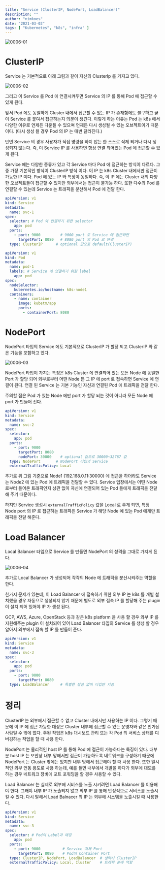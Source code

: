 ```yaml
---
title: "Service (ClusterIP, NodePort, LoadBalancer)"
description: ""
author: "nimkoes"
date: "2021-03-02"
tags: [ "Kubernetes", "k8s", "infra" ]
---
```


![0006-01](/tech-blog/resources/images/kubernetes/0006-01.png)

# ClusterIP

Service 는 기본적으로 아래 그림과 같이 자신의 ClusterIp 를 가지고 있다.

![0006-02](/tech-blog/resources/images/kubernetes/0006-02.png)

그리고 이 Service 를 Pod 에 연결시켜두면 Service 의 IP 를 통해 Pod 에 접근할 수 있게 된다.

앞서 Pod 에도 동일하게 Cluster 내에서 접근할 수 있는 IP 가 존재함에도 불구하고 굳이 Service 를 붙여서 접근하는지 의문이 생긴다. 이렇게 하는 이유는 Pod 는 k8s 에서 다양한 이유로 언제든
다운될 수 있으며 언제든 다시 생성될 수 있는 오브젝트이기 때문이다. (다시 생성 될 경우 Pod 의 IP 는 매번 달라진다.)

반면 Service 의 경우 사용자가 직접 명령을 하지 않는 한 스스로 삭제 되거나 다시 생성되지 않는다. 즉, 이 Service IP 를 사용하면 항상 연결 되어있는 Pod 에 접근할 수 있게 된다.

Service 에는 다양한 종류가 있고 각 Service 마다 Pod 에 접근하는 방식이 다르다. 그 중 가장 기본적인 방식이 ClusterIP 방식 이다. 이 IP 는 k8s Cluster 내에서만 접근이 가능한
IP 이다. Pod 에 있는 IP 와 특징이 동일하다. 즉, 이 IP 에는 Cluster 내의 다양한 오브젝트들이 접근할 수 있지만 외부에서는 접근이 불가능 하다. 또한 다수의 Pod 를 연결할 수 있는데
Service 는 트래픽을 분산해서 Pod 에 전달 한다.

```yml
apiVersion: v1
kind: Service
metadata:
  name: svc-1
spec:
  selector: # Pod 와 연결하기 위한 selector
    app: pod
  ports:
    - port: 9000         # 9000 port 로 Service 에 접근하면
      targetPort: 8080   # 8080 port 의 Pod 로 연결
  type: ClusterIP      # optional 값으로 default(ClusterIP)
```

```yml
apiVersion: v1
kind: Pod
metadata:
  name: pod-1
  labels: # Service 에 연결하기 위한 lebel
    app: pod
spec:
  nodeSelector:
    kubernetes.io/hostname: k8s-node1
  containers:
    - name: container
      image: kubetm/app
      ports:
        - containerPort: 8080
```

# NodePort

NodePort 타입의 Service 에도 기본적으로 ClusterIP 가 할당 되고 ClusterIP 와 같은 기능을 포함하고 있다.

![0006-03](/tech-blog/resources/images/kubernetes/0006-03.png)

NodePort 타입이 가지는 특징은 k8s Cluster 에 연결되어 있는 모든 Node 에 동일한 Port 가 할당 되어 외부로부터 어떤 Node 든 그 IP 에 port 로 접속하면 Service 에 연결이
된다. 연결 된 Service 는 기본 기능인 자신과 연결된 Pod 에 트래픽을 전달 한다.

주의할 점은 Pod 가 있는 Node 에만 port 가 할당 되는 것이 아니라 모든 Node 에 port 가 만들어 진다.

```yml
apiVersion: v1
kind: Service
metadata:
  name: svc-2
spec:
  selector:
    app: pod
  ports:
    - port: 9000
      targetPort: 8080
      nodePort: 30000    # optional 값으로 30000~32767 값
  type: NodePort       # NodePort 타입의 Service
  externalTrafficPolicy: Local
```

추가로 위 그림 기준으로 Node1 (192.168.0.11:30000) 에 접근을 하더라도 Service 는 Node2 에 있는 Pod 에 트래픽을 전달할 수 있다. Service 입장에서는 어떤 Node 로부터
들어온 트래픽인지 상관 없이 자신에 연결되어 있는 Pod 들에게 트래픽을 전달해 주기 때문이다.

하지만 Service 생성시 `externalTrafficPolicy` 값을 Local 로 주게 되면, 특정 Node port 의 IP 로 접근하는 트래픽은 Service 가 해당 Node 에 있는 Pod 에게만
트래픽을 전달 해준다.

# Load Balancer

Local Balancer 타입으로 Service 를 만들면 NodePort 의 성격을 그대로 가지게 된다.

![0006-04](/tech-blog/resources/images/kubernetes/0006-04.png)

추가로 Local Balancer 가 생성되어 각각의 Node 에 트래픽을 분산시켜주는 역할을 한다.

한가지 문제가 있는데, 이 Load Balancer 에 접속하기 위한 외부 IP 는 k8s 를 개별 설치했을 경우 자동으로 생성되지 않기 때문에 별도로 외부 접속 IP 를 할당해 주는 plugin 이 설치 되어
있어야 IP 가 생성 된다.

GCP, AWS, Azure, OpenStack 등과 같은 k8s platform 을 사용 할 경우 외부 IP 를 지원해주는 plugin 이 설치되어 있어 Load Balancer 타입의 Service 를 생성 할
경우 알아서 외부에서 접속 할 IP 를 만들어 준다.

```yml
apiVersion: v1
kind: Service
metadata:
  name: svc-3
spec:
  selector:
    app: pod
  ports:
    - port: 9000
      targetPort: 8080
  type: LoadBalancer     # 특별한 설정 없이 타입만 지정
```

# 정리

ClusterIP 는 외부에서 접근할 수 없고 Cluster 내에서만 사용하는 IP 이다. 그렇기 때문에 이 IP 에 접근 가능한 대상은 Cluster 내부에 접근할 수 있는 운영자와 같은 인가된 사람일 수 밖에
없다. 주된 작업은 k8s 대시보드 관리 또는 각 Pod 의 서비스 상태를 디버깅하는 작업을 할 때 사용 한다.

NodePort 는 물리적인 host IP 를 통해 Pod 에 접근이 가능하다는 특징이 있다. 대부분 host IP 는 보안상 내부 망에서만 접근이 가능하도록 네트워크를 구성하기 때문에 NodePort 는
Cluster 밖에는 있지만 내부 망에서 접근해야 할 때 사용 한다. 또한 일시적인 외부 연동 용도로 사용 하는데, 예를 들면 내부에서 개발을 하다가 외부에 대모를 하는 경우 네트워크 장비에 포트 포워딩을 할 경우
사용할 수 있다.

Load Balancer 는 실제로 외부에 서비스를 노출 시키려면 Load Balancer 를 이용해야 한다. 그래야 내부 IP 가 노출되지 않고 외부 IP 를 통해 안정적으로 서비스를 노출시킬 수 있다. 다시
말해서 Load Balnacer 의 IP 는 외부에 시스템을 노출시킬 때 사용한다.

```yml
apiVersion: v1
kind: Service
metadata:
  name: svc-3
spec:
  selector: # Pod의 Label과 매칭
    app: pod
  ports:
    - port: 9000          # Service 자체 Port
      targetPort: 8080    # Pod의 Container Port
  type: ClusterIP, NodePort, LoadBalancer  # 생략시 ClusterIP
  externalTrafficPolicy: Local, Cluster    # 트래픽 분배 역할
```
